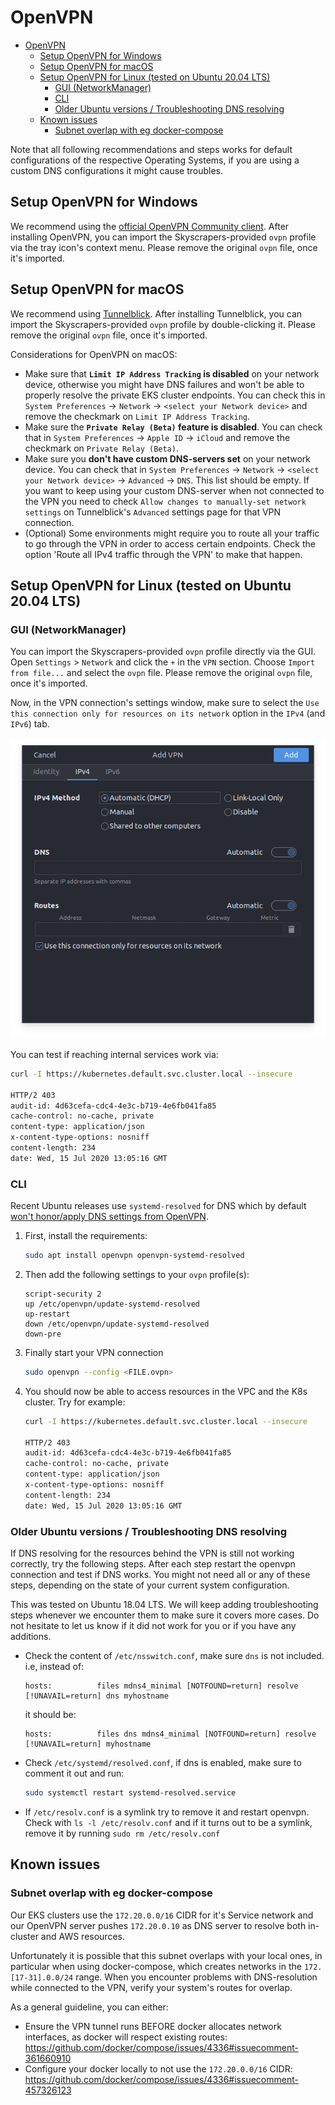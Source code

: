 # OpenVPN

- [OpenVPN](#openvpn)
  - [Setup OpenVPN for Windows](#setup-openvpn-for-windows)
  - [Setup OpenVPN for macOS](#setup-openvpn-for-macos)
  - [Setup OpenVPN for Linux (tested on Ubuntu 20.04 LTS)](#setup-openvpn-for-linux-tested-on-ubuntu-2004-lts)
    - [GUI (NetworkManager)](#gui-networkmanager)
    - [CLI](#cli)
    - [Older Ubuntu versions / Troubleshooting DNS resolving](#older-ubuntu-versions--troubleshooting-dns-resolving)
  - [Known issues](#known-issues)
    - [Subnet overlap with eg docker-compose](#subnet-overlap-with-eg-docker-compose)

Note that all following recommendations and steps works for default configurations of the respective Operating Systems, if you are using a custom DNS configurations it might cause troubles.

## Setup OpenVPN for Windows

We recommend using the [official OpenVPN Community client](https://openvpn.net/community-downloads/). After installing OpenVPN, you can import the Skyscrapers-provided `ovpn` profile via the tray icon's context menu. Please remove the original `ovpn` file, once it's imported.

## Setup OpenVPN for macOS

We recommend using [Tunnelblick](https://tunnelblick.net/downloads.html). After installing Tunnelblick, you can import the Skyscrapers-provided `ovpn` profile by double-clicking it. Please remove the original `ovpn` file, once it's imported.

Considerations for OpenVPN on macOS:

- Make sure that **`Limit IP Address Tracking` is disabled** on your network device, otherwise you might have DNS failures and won't be able to properly resolve the private EKS cluster endpoints. You can check this in `System Preferences` -> `Network` -> `<select your Network device>` and remove the checkmark on `Limit IP Address Tracking`.
- Make sure the **`Private Relay (Beta)` feature is disabled**. You can check that in `System Preferences` -> `Apple ID` -> `iCloud` and remove the checkmark on `Private Relay (Beta)`.
- Make sure you **don't have custom DNS-servers set** on your network device. You can check that in `System Preferences` -> `Network` -> `<select your Network device>` -> `Advanced` -> `DNS`. This list should be empty. If you want to keep using your custom DNS-server when not connected to the VPN you need to check `Allow changes to manually-set network settings` on Tunnelblick's `Advanced` settings page for that VPN connection.
- (Optional) Some environments might require you to route all your traffic to go through the VPN in order to access certain endpoints. Check the option 'Route all IPv4 traffic through the VPN' to make that happen.

## Setup OpenVPN for Linux (tested on Ubuntu 20.04 LTS)

### GUI (NetworkManager)

You can import the Skyscrapers-provided `ovpn` profile directly via the GUI. Open `Settings` > `Network` and click the `+` in the `VPN` section. Choose `Import from file...` and select the `ovpn` file. Please remove the original `ovpn` file, once it's imported.

Now, in the VPN connection's settings window, make sure to select the `Use this connection only for resources on its network` option in the `IPv4` (and `IPv6`) tab.

![Ubuntu OpenVPN](./images/ovpn_ubuntu.png)

You can test if reaching internal services work via:

```bash
curl -I https://kubernetes.default.svc.cluster.local --insecure

HTTP/2 403
audit-id: 4d63cefa-cdc4-4e3c-b719-4e6fb041fa85
cache-control: no-cache, private
content-type: application/json
x-content-type-options: nosniff
content-length: 234
date: Wed, 15 Jul 2020 13:05:16 GMT
```

### CLI

Recent Ubuntu releases use `systemd-resolved` for DNS which by default [won't honor/apply DNS settings from OpenVPN](https://askubuntu.com/questions/1032476/ubuntu-18-04-no-dns-resolution-when-connected-to-openvpn).

1. First, install the requirements:

    ```bash
    sudo apt install openvpn openvpn-systemd-resolved
    ```

2. Then add the following settings to your `ovpn` profile(s):

    ```openvpn
    script-security 2
    up /etc/openvpn/update-systemd-resolved
    up-restart
    down /etc/openvpn/update-systemd-resolved
    down-pre
    ```

3. Finally start your VPN connection

    ```bash
    sudo openvpn --config <FILE.ovpn>
    ```

4. You should now be able to access resources in the VPC and the K8s cluster. Try for example:

    ```bash
    curl -I https://kubernetes.default.svc.cluster.local --insecure

    HTTP/2 403
    audit-id: 4d63cefa-cdc4-4e3c-b719-4e6fb041fa85
    cache-control: no-cache, private
    content-type: application/json
    x-content-type-options: nosniff
    content-length: 234
    date: Wed, 15 Jul 2020 13:05:16 GMT
    ```

### Older Ubuntu versions / Troubleshooting DNS resolving

If DNS resolving for the resources behind the VPN is still not working correctly, try the following steps. After each step restart the openvpn connection and test if DNS works. You might not need all or any of these steps, depending on the state of your current system configuration.

This was tested on Ubuntu 18.04 LTS. We will keep adding troubleshooting steps whenever we encounter them to make sure it covers more cases. Do not hesitate to let us know if it did not work for you or if you have any additions.

- Check the content of `/etc/nsswitch.conf`, make sure `dns` is not included. i.e, instead of:

  ```console
  hosts:          files mdns4_minimal [NOTFOUND=return] resolve [!UNAVAIL=return] dns myhostname
  ```

  it should be:

  ```console
  hosts:          files dns mdns4_minimal [NOTFOUND=return] resolve [!UNAVAIL=return] myhostname
  ```

- Check `/etc/systemd/resolved.conf`, if dns is enabled, make sure to comment it out and run:

  ```bash
  sudo systemctl restart systemd-resolved.service
  ```

- If `/etc/resolv.conf` is a symlink try to remove it and restart openvpn. Check with `ls -l /etc/resolv.conf` and if it turns out to be a symlink, remove it by running `sudo rm /etc/resolv.conf`

## Known issues

### Subnet overlap with eg docker-compose

Our EKS clusters use the `172.20.0.0/16` CIDR for it's Service network and our OpenVPN server pushes `172.20.0.10` as DNS server to resolve both in-cluster and AWS resources.

Unfortunately it is possible that this subnet overlaps with your local ones, in particular when using docker-compose, which creates networks in the `172.[17-31].0.0/24` range. When you encounter problems with DNS-resolution while connected to the VPN, verify your system's routes for overlap.

As a general guideline, you can either:

- Ensure the VPN tunnel runs BEFORE docker allocates network interfaces, as docker will respect existing routes: <https://github.com/docker/compose/issues/4336#issuecomment-361660910>
- Configure your docker locally to not use the `172.20.0.0/16` CIDR: <https://github.com/docker/compose/issues/4336#issuecomment-457326123>
